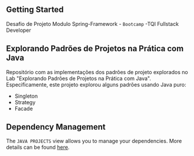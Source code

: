 ## Getting Started

Desafio de Projeto Modulo Spring-Framework - `Bootcamp` -TQI Fullstack Developer

## Explorando Padrões de Projetos na Prática com Java

Repositório com as implementações dos padrões de projeto explorados no Lab "Explorando Padrões de Projetos na Prática com Java". Especificamente, este projeto explorou alguns padrões usando Java puro:
- Singleton
- Strategy
- Facade

<!-- ## Folder Structure -->

<!-- The workspace contains two folders by default, where:

- `src`: the folder to maintain sources
- `lib`: the folder to maintain dependencies

Meanwhile, the compiled output files will be generated in the `bin` folder by default.

> If you want to customize the folder structure, open `.vscode/settings.json` and update the related settings there. -->

## Dependency Management

The `JAVA PROJECTS` view allows you to manage your dependencies. More details can be found [here](https://github.com/microsoft/vscode-java-dependency#manage-dependencies).
